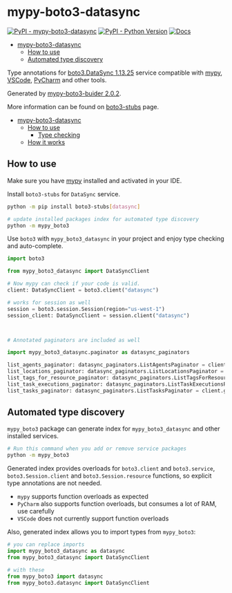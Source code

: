 # mypy-boto3-datasync

[![PyPI - mypy-boto3-datasync](https://img.shields.io/pypi/v/mypy-boto3-datasync.svg?color=blue)](https://pypi.org/project/mypy-boto3-datasync)
[![PyPI - Python Version](https://img.shields.io/pypi/pyversions/mypy-boto3-datasync.svg?color=blue)](https://pypi.org/project/mypy-boto3-datasync)
[![Docs](https://img.shields.io/readthedocs/mypy-boto3-builder.svg?color=blue)](https://mypy-boto3-builder.readthedocs.io/)

- [mypy-boto3-datasync](#mypy-boto3-datasync)
  - [How to use](#how-to-use)
  - [Automated type discovery](#automated-type-discovery)


Type annotations for
[boto3.DataSync 1.13.25](https://boto3.amazonaws.com/v1/documentation/api/1.13.25/reference/services/datasync.html#DataSync) service
compatible with [mypy](https://github.com/python/mypy), [VSCode](https://code.visualstudio.com/),
[PyCharm](https://www.jetbrains.com/pycharm/) and other tools.

Generated by [mypy-boto3-buider 2.0.2](https://github.com/vemel/mypy_boto3_builder).

More information can be found on [boto3-stubs](https://pypi.org/project/boto3-stubs/) page.

- [mypy-boto3-datasync](#mypy-boto3-datasync)
  - [How to use](#how-to-use)
    - [Type checking](#type-checking)
  - [How it works](#how-it-works)

## How to use

Make sure you have [mypy](https://github.com/python/mypy) installed and activated in your IDE.

Install `boto3-stubs` for `DataSync` service.

```bash
python -m pip install boto3-stubs[datasync]

# update installed packages index for automated type discovery
python -m mypy_boto3
```

Use `boto3` with `mypy_boto3_datasync` in your project and enjoy type checking and auto-complete.

```python
import boto3

from mypy_boto3_datasync import DataSyncClient

# Now mypy can check if your code is valid.
client: DataSyncClient = boto3.client("datasync")

# works for session as well
session = boto3.session.Session(region="us-west-1")
session_client: DataSyncClient = session.client("datasync")



# Annotated paginators are included as well

import mypy_boto3_datasync.paginator as datasync_paginators

list_agents_paginator: datasync_paginators.ListAgentsPaginator = client.get_paginator("list_agents")
list_locations_paginator: datasync_paginators.ListLocationsPaginator = client.get_paginator("list_locations")
list_tags_for_resource_paginator: datasync_paginators.ListTagsForResourcePaginator = client.get_paginator("list_tags_for_resource")
list_task_executions_paginator: datasync_paginators.ListTaskExecutionsPaginator = client.get_paginator("list_task_executions")
list_tasks_paginator: datasync_paginators.ListTasksPaginator = client.get_paginator("list_tasks")
```

## Automated type discovery

`mypy_boto3` package can generate index for `mypy_boto3_datasync` and other installed services.

```bash
# Run this command when you add or remove service packages
python -m mypy_boto3
```

Generated index provides overloads for `boto3.client` and `boto3.service`,
`boto3.Session.client` and `boto3.Session.resource` functions,
so explicit type annotations are not needed.

- `mypy` supports function overloads as expected
- `PyCharm` also supports function overloads, but consumes a lot of RAM, use carefully
- `VSCode` does not currently support function overloads

Also, generated index allows you to import types from `mypy_boto3`:

```python
# you can replace imports
import mypy_boto3_datasync as datasync
from mypy_boto3_datasync import DataSyncClient

# with these
from mypy_boto3 import datasync
from mypy_boto3.datasync import DataSyncClient
```